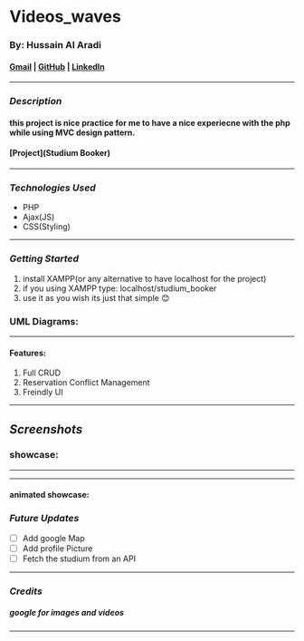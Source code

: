 # Videos_waves

### By: Hussain Al Aradi

#### [Gmail](hussainaradi.ha@gmail.com) | [GitHub](https://github.com/HussainALAradi5) | [LinkedIn](https://www.linkedin.com/in/hussainalaradi/)

---

### **_Description_**

#### this project is nice practice for me to have a nice experiecne with the php while using MVC design pattern.

#### [Project](Studium Booker)

---

### **_Technologies Used_**

- PHP
- Ajax(JS)
- CSS(Styling)

---

### **_Getting Started_**

1. install XAMPP(or any alternative to have localhost for the project)
2. if you using XAMPP type: localhost/studium_booker
3. use it as you wish
   its just that simple 😊

### UML Diagrams:

---

#### Features:

1. Full CRUD
2. Reservation Conflict Management
3. Freindly UI

---

## **_Screenshots_**

### showcase:

---

---

#### animated showcase:

### **_Future Updates_**

- [ ] Add google Map
- [ ] Add profile Picture
- [ ] Fetch the studium from an API

---

### **_Credits_**

##### google for images and videos

---

